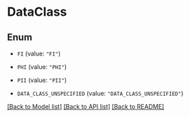 # DataClass

## Enum


* `FI` (value: `"FI"`)

* `PHI` (value: `"PHI"`)

* `PII` (value: `"PII"`)

* `DATA_CLASS_UNSPECIFIED` (value: `"DATA_CLASS_UNSPECIFIED"`)


[[Back to Model list]](../README.md#documentation-for-models) [[Back to API list]](../README.md#documentation-for-api-endpoints) [[Back to README]](../README.md)


